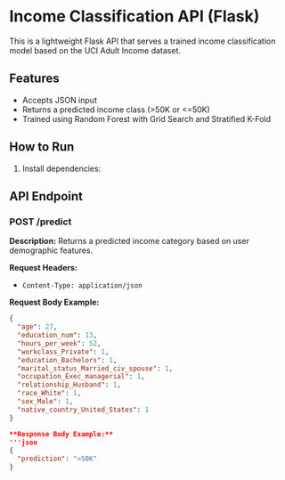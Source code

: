 # Income Classification API (Flask)

This is a lightweight Flask API that serves a trained income classification model based on the UCI Adult Income dataset.

## Features
- Accepts JSON input
- Returns a predicted income class (>50K or <=50K)
- Trained using Random Forest with Grid Search and Stratified K-Fold

## How to Run

1. Install dependencies:

## API Endpoint

### POST /predict

**Description:**
Returns a predicted income category based on user demographic features.

**Request Headers:**
- `Content-Type: application/json`

**Request Body Example:**
```json
{
  "age": 27,
  "education_num": 13,
  "hours_per_week": 52,
  "workclass_Private": 1,
  "education_Bachelors": 1,
  "marital_status_Married_civ_spouse": 1,
  "occupation_Exec_managerial": 1,
  "relationship_Husband": 1,
  "race_White": 1,
  "sex_Male": 1,
  "native_country_United_States": 1
}

**Response Body Example:**
'''json
{
  "prediction": ">50K"
}
